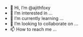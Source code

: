 - 👋 Hi, I’m @ajithfoxy
- 👀 I’m interested in ...
- 🌱 I’m currently learning ...
- 💞️ I’m looking to collaborate on ...
- 📫 How to reach me ...

<!---
ajithfoxy/ajithfoxy is a ✨ special ✨ repository because its `README.md` (this file) appears on your GitHub profile.
You can click the Preview link to take a look at your changes.
--->
